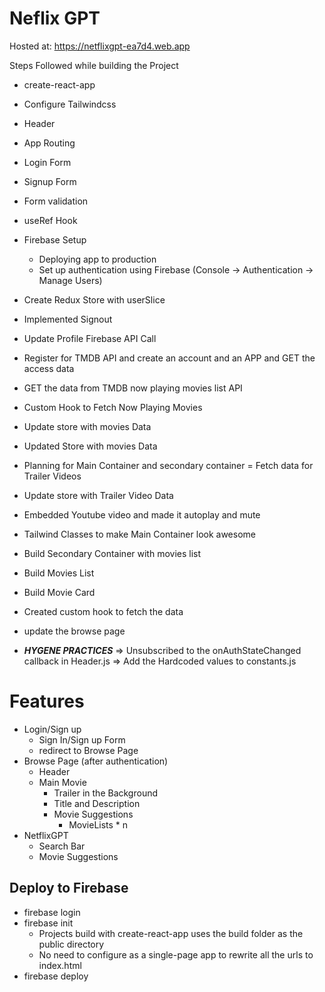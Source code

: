 # Neflix GPT

Hosted at: https://netflixgpt-ea7d4.web.app

Steps Followed while building the Project

- create-react-app
- Configure Tailwindcss
- Header
- App Routing
- Login Form
- Signup Form
- Form validation
- useRef Hook
- Firebase Setup
  - Deploying app to production
  - Set up authentication using Firebase (Console -> Authentication -> Manage Users)
- Create Redux Store with userSlice
- Implemented Signout
- Update Profile Firebase API Call
- Register for TMDB API and create an account and an APP and GET the access data
- GET the data from TMDB now playing movies list API
- Custom Hook to Fetch Now Playing Movies
- Update store with movies Data
- Updated Store with movies Data
- Planning for Main Container and secondary container
  = Fetch data for Trailer Videos
- Update store with Trailer Video Data
- Embedded Youtube video and made it autoplay and mute
- Tailwind Classes to make Main Container look awesome
- Build Secondary Container with movies list
- Build Movies List
- Build Movie Card
- Created custom hook to fetch the data
- update the browse page

- **_HYGENE PRACTICES_**
  => Unsubscribed to the onAuthStateChanged callback in Header.js
  => Add the Hardcoded values to constants.js

# Features

- Login/Sign up
  - Sign In/Sign up Form
  - redirect to Browse Page
- Browse Page (after authentication)
  - Header
  - Main Movie
    - Trailer in the Background
    - Title and Description
    - Movie Suggestions
      - MovieLists \* n
- NetflixGPT
  - Search Bar
  - Movie Suggestions

## Deploy to Firebase

- firebase login
- firebase init
  - Projects build with create-react-app uses the build folder as the public directory
  - No need to configure as a single-page app to rewrite all the urls to index.html
- firebase deploy
